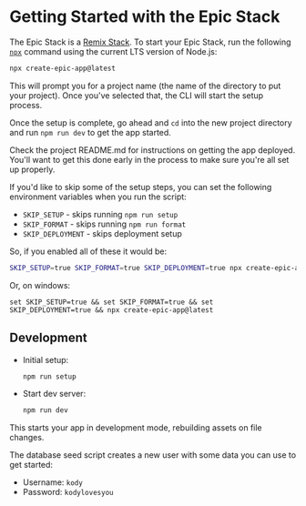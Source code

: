 # Getting Started with the Epic Stack

The Epic Stack is a [Remix Stack](https://remix.run/stacks). To start your Epic
Stack, run the following [`npx`](https://docs.npmjs.com/cli/v9/commands/npx)
command using the current LTS version of Node.js:

```sh
npx create-epic-app@latest
```

This will prompt you for a project name (the name of the directory to put your
project). Once you've selected that, the CLI will start the setup process.

Once the setup is complete, go ahead and `cd` into the new project directory and
run `npm run dev` to get the app started.

Check the project README.md for instructions on getting the app deployed. You'll
want to get this done early in the process to make sure you're all set up
properly.

If you'd like to skip some of the setup steps, you can set the following
environment variables when you run the script:

- `SKIP_SETUP` - skips running `npm run setup`
- `SKIP_FORMAT` - skips running `npm run format`
- `SKIP_DEPLOYMENT` - skips deployment setup

So, if you enabled all of these it would be:

```sh
SKIP_SETUP=true SKIP_FORMAT=true SKIP_DEPLOYMENT=true npx create-epic-app@latest
```

Or, on windows:

```
set SKIP_SETUP=true && set SKIP_FORMAT=true && set SKIP_DEPLOYMENT=true && npx create-epic-app@latest
```

## Development

- Initial setup:

  ```sh
  npm run setup
  ```

- Start dev server:

  ```sh
  npm run dev
  ```

This starts your app in development mode, rebuilding assets on file changes.

The database seed script creates a new user with some data you can use to get
started:

- Username: `kody`
- Password: `kodylovesyou`
